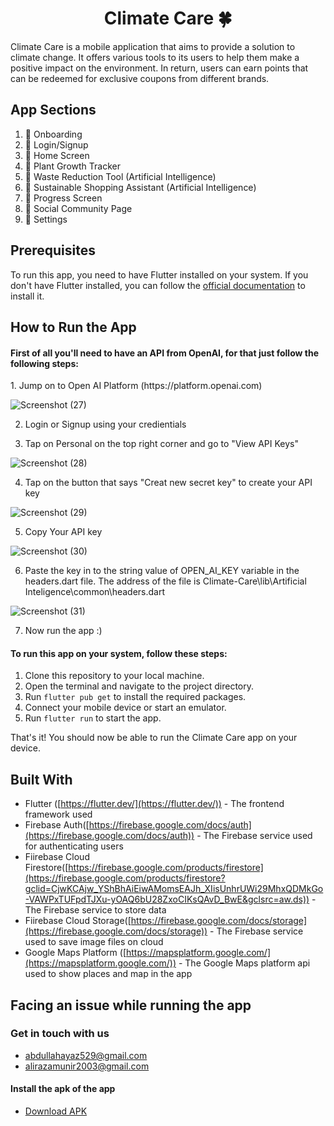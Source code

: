 <h1 align="center"> Climate Care 🍀</h1>

Climate Care is a mobile application that aims to provide a solution to climate change. It offers various tools to its users to help them make a positive impact on the environment. In return, users can earn points that can be redeemed for exclusive coupons from different brands.

## App Sections
1. 🌿 Onboarding 
2. 🌿 Login/Signup 
3. 🌿 Home Screen 
4. 🌿 Plant Growth Tracker
5. 🌿 Waste Reduction Tool (Artificial Intelligence)
6. 🌿 Sustainable Shopping Assistant (Artificial Intelligence)
7. 🌿 Progress Screen
8. 🌿 Social Community Page
9. 🌿 Settings

## Prerequisites

To run this app, you need to have Flutter installed on your system. If you don't have Flutter installed, you can follow the [official documentation](https://flutter.dev/docs/get-started/install) to install it.

## How to Run the App

<h4>First of all you'll need to have an API from OpenAI, for that just follow the following steps:</h4>
1. Jump on to Open AI Platform (https://platform.openai.com)


![Screenshot (27)](https://user-images.githubusercontent.com/106861398/229074622-f9639949-5ad2-44ec-bb18-ad0a6d48b306.png)

2. Login or Signup using your credientials

3. Tap on Personal on the top right corner and go to "View API Keys"

![Screenshot (28)](https://user-images.githubusercontent.com/106861398/229075508-7b9203af-ccf7-4dd3-a87b-1b3da508bfe9.png)

4. Tap on the button that says "Creat new secret key" to create your API key

![Screenshot (29)](https://user-images.githubusercontent.com/106861398/229076416-7220a8df-40e9-4143-805a-36266a2a3dd3.png)

5. Copy Your API key

![Screenshot (30)](https://user-images.githubusercontent.com/106861398/229077116-a294fc16-910e-4df1-99fe-b7bd8e57d1b6.png)

6. Paste the key in to the string value of OPEN_AI_KEY variable in the headers.dart file. The address of the file is Climate-Care\lib\Artificial 
Inteligence\common\headers.dart

![Screenshot (31)](https://user-images.githubusercontent.com/106861398/229080192-80d330a6-5fcb-444f-89e9-9e1484ee2d08.png)

7. Now run the app :)

<h4>To run this app on your system, follow these steps:</h4>

1. Clone this repository to your local machine.
2. Open the terminal and navigate to the project directory.
3. Run `flutter pub get` to install the required packages.
4. Connect your mobile device or start an emulator.
5. Run `flutter run` to start the app.

That's it! You should now be able to run the Climate Care app on your device.

## Built With

* Flutter ([https://flutter.dev/](https://flutter.dev/)) - The frontend framework used
* Firebase Auth([https://firebase.google.com/docs/auth](https://firebase.google.com/docs/auth)) - The Firebase service used for authenticating users
* Fiirebase Cloud Firestore([https://firebase.google.com/products/firestore](https://firebase.google.com/products/firestore?gclid=CjwKCAjw_YShBhAiEiwAMomsEAJh_XIisUnhrUWi29MhxQDMkGo-VAWPxTUFpdTJXu-yOAQ6bU28ZxoCIKsQAvD_BwE&gclsrc=aw.ds)) - The Firebase service to store data
* Fiirebase Cloud Storage([https://firebase.google.com/docs/storage](https://firebase.google.com/docs/storage)) - The Firebase service used to save image files on cloud
* Google Maps Platform ([https://mapsplatform.google.com/](https://mapsplatform.google.com/)) - The Google Maps platform api used to show places and map in the app


## Facing an issue while running the app

### Get in touch with us
* [abdullahayaz529@gmail.com](mailto:abdullahayaz529@gmail.com)
* [alirazamunir2003@gmail.com](mailto:alirazamunir2003@gmail.com) 

#### Install the apk of the app
* [Download APK](https://drive.google.com/file/d/1vBR7XVcAlyb9yAR5f2doZCVuH3cGDTM5/view?usp=share_link)
